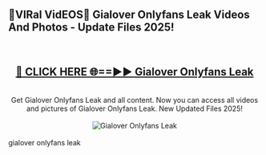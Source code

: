 <h2>🔴VIRal VidEOS🔴 Gialover Onlyfans Leak Videos And Photos - Update Files 2025!</h2>
<br>
<div align="center">
<h2><a href="https://virallinks.top/odZfE0" rel="nofollow">🔴 CLICK HERE 🌐==►► Gialover Onlyfans Leak</a></h2>
<br>
Get Gialover Onlyfans Leak and all content. Now you can access all videos and pictures of Gialover Onlyfans Leak. New Updated Files 2025!
<br>
<br>
<a href="https://virallinks.top/odZfE0" rel="nofollow" data-target="animated-image.originalLink"><img src="https://i.imgur.com/dJHk4Zq.gif)" alt="Gialover Onlyfans Leak" style="max-width: 100%; display: inline-block;" data-target="animated-image.originalImage"></a>
</div>
<br>
gialover onlyfans leak